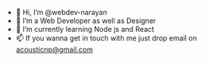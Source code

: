 - 👋 Hi, I’m @webdev-narayan
- 👀 I’m a Web Developer as well as Designer  
- 🌱 I’m currently learning Node js and React
- 📫 If you wanna get in touch with me just drop email on acousticnp@gmail.com

<!---
webdev-narayan/webdev-narayan is a ✨ special ✨ repository because its `README.md` (this file) appears on your GitHub profile.
You can click the Preview link to take a look at your changes.
--->
